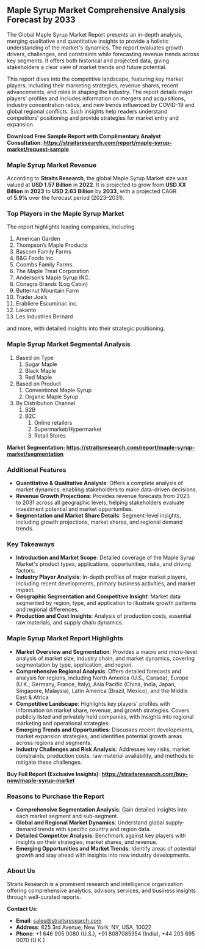 <p>&nbsp;</p>
<h2>Maple Syrup Market Comprehensive Analysis Forecast by&nbsp;2033</h2>
<p>The Global Maple Syrup Market Report presents an in-depth analysis, merging qualitative and quantitative insights to provide a holistic understanding of the market's dynamics. The report evaluates growth drivers, challenges, and constraints while forecasting revenue trends across key segments. It offers both historical and projected data, giving stakeholders a clear view of market trends and future potential.</p>
<p>This report dives into the competitive landscape, featuring key market players, including their marketing strategies, revenue shares, recent advancements, and roles in shaping the industry. The report details major players' profiles and includes information on mergers and acquisitions, industry concentration ratios, and new trends influenced by COVID-19 and global regional conflicts. Such insights help readers understand competitors' positioning and provide strategies for market entry and expansion.</p>
<p><strong>Download Free Sample Report with&nbsp;Complimentary Analyst Consultation</strong>:&nbsp;<strong><a href="https://straitsresearch.com/report/maple-syrup-market/request-sample">https://straitsresearch.com/report/maple-syrup-market/request-sample</a></strong></p>
<h3>Maple Syrup Market Revenue</h3>
<p>According to&nbsp;<strong>Straits Research</strong>, the global Maple Syrup Market size was valued at&nbsp;<strong>USD 1.57 Billion</strong>&nbsp;in&nbsp;<strong>2022</strong>. It is projected&nbsp;to grow from&nbsp;<strong>USD XX Billion</strong>&nbsp;in&nbsp;<strong>2023</strong>&nbsp;to&nbsp;<strong>USD 2.63 Billion</strong>&nbsp;by&nbsp;<strong>2033</strong>, with a projected CAGR of&nbsp;<strong>5.9%</strong>&nbsp;over the forecast period (2023&ndash;2031).</p>
<h3>Top Players in the Maple Syrup Market</h3>
<p>The report highlights leading companies, including&nbsp;</p>
<ol>
<li>American Garden</li>
<li>Thompson&rsquo;s Maple Products</li>
<li>Bascom Family Farms</li>
<li>B&amp;G Foods Inc.</li>
<li>Coombs Family Farms.</li>
<li>The Maple Treat Corporation</li>
<li>Anderson&rsquo;s Maple Syrup INC.</li>
<li>Conagra Brands (Log Cabin)</li>
<li>Butternut Mountain Farm</li>
<li>Trader Joe&rsquo;s</li>
<li>Erabliere Escuminac inc.</li>
<li>Lakanto</li>
<li>Les Industries Bernard</li>
</ol>
<p>and more, with detailed insights into their strategic positioning.</p>
<h3>Maple Syrup Market Segmental Analysis</h3>
<ol>
<li>Based on Type
<ol>
<li>Sugar Maple</li>
<li>Black Maple</li>
<li>Red Maple</li>
</ol>
</li>
<li>Based on Product
<ol>
<li>Conventional Maple Syrup</li>
<li>Organic Maple Syrup</li>
</ol>
</li>
<li>By Distribution Channel
<ol>
<li>B2B</li>
<li>B2C
<ol>
<li>Online retailers</li>
<li>Supermarket/Hypermarket</li>
<li>Retail Stores</li>
</ol>
</li>
</ol>
</li>
</ol>
<p><strong>Market Segmentation:&nbsp;<a href="https://straitsresearch.com/report/maple-syrup-market/segmentation">https://straitsresearch.com/report/maple-syrup-market/segmentation</a></strong></p>
<h3>Additional Features</h3>
<ul>
<li><strong>Quantitative &amp; Qualitative Analysis</strong>: Offers a complete analysis of market dynamics, enabling stakeholders to make data-driven decisions.</li>
<li><strong>Revenue Growth Projections</strong>: Provides revenue forecasts from&nbsp;2023 to&nbsp;2031 across all geographic levels, helping stakeholders evaluate investment potential and market opportunities.</li>
<li><strong>Segmentation and Market Share Details</strong>: Segment-level insights, including growth projections, market shares, and regional demand trends.</li>
</ul>
<h3>Key Takeaways</h3>
<ul>
<li><strong>Introduction and Market Scope</strong>: Detailed coverage of the Maple Syrup Market's product types, applications, opportunities, risks, and driving factors.</li>
<li><strong>Industry Player Analysis</strong>: In-depth profiles of major market players, including recent developments, primary business activities, and market impact.</li>
<li><strong>Geographic Segmentation and Competitive Insight</strong>: Market data segmented by region, type, and application to illustrate growth patterns and regional differences.</li>
<li><strong>Production and Cost Insights</strong>: Analysis of production costs, essential raw materials, and supply chain dynamics.</li>
</ul>
<h3>Maple Syrup Market Report Highlights</h3>
<ul>
<li><strong>Market Overview and Segmentation</strong>: Provides a macro and micro-level analysis of market size, industry chain, and market dynamics, covering segmentation by type, application, and region.</li>
<li><strong>Comprehensive Regional Analysis</strong>: Offers detailed forecasts and analysis for regions, including North America (U.S., Canada), Europe (U.K., Germany, France, Italy), Asia Pacific (China, India, Japan, Singapore, Malaysia), Latin America (Brazil, Mexico), and the Middle East &amp; Africa.</li>
<li><strong>Competitive Landscape</strong>: Highlights key players' profiles with information on market share, revenue, and growth strategies. Covers publicly listed and privately held companies, with insights into regional marketing and operational strategies.</li>
<li><strong>Emerging Trends and Opportunities</strong>: Discusses recent developments, market expansion strategies, and identifies potential growth areas across regions and segments.</li>
<li><strong>Industry Challenges and Risk Analysis</strong>: Addresses key risks, market constraints, production costs, raw material availability, and methods to mitigate these challenges.</li>
</ul>
<p><strong>Buy Full Report (Exclusive Insights)</strong>:&nbsp;<strong><a href="https://straitsresearch.com/buy-now/maple-syrup-market">https://straitsresearch.com/buy-now/maple-syrup-market</a></strong></p>
<h3>Reasons to Purchase the Report</h3>
<ul>
<li><strong>Comprehensive Segmentation Analysis</strong>: Gain detailed insights into each market segment and sub-segment.</li>
<li><strong>Global and Regional Market Dynamics</strong>: Understand global supply-demand trends with specific country and region data.</li>
<li><strong>Detailed Competitor Analysis</strong>: Benchmark against key players with insights on their strategies, market shares, and revenue.</li>
<li><strong>Emerging Opportunities and Market Trends</strong>: Identify areas of potential growth and stay ahead with insights into new industry developments.</li>
</ul>
<h3>About Us</h3>
<p>Straits Research is a prominent research and intelligence organization offering comprehensive analytics, advisory services, and business insights through well-curated reports.</p>
<p><strong>Contact Us:</strong></p>
<ul>
<li><strong>Email</strong>: <a href="mailto:sales@straitsresearch.com">sales@straitsresearch.com</a></li>
<li><strong>Address</strong>: 825 3rd Avenue, New York, NY, USA, 10022</li>
<li><strong>Phone</strong>: +1 646 905 0080 (U.S.), +91 8087085354 (India), +44 203 695 0070 (U.K.)</li>
</ul>
